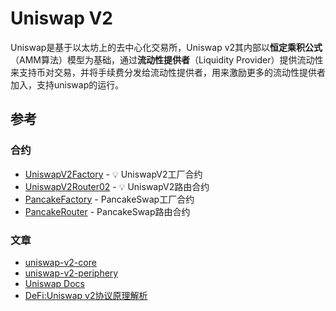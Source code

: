 # Uniswap V2

Uniswap是基于以太坊上的去中心化交易所，Uniswap v2其内部以**恒定乘积公式**（AMM算法）模型为基础，通过**流动性提供者**（Liquidity Provider）提供流动性来支持币对交易，并将手续费分发给流动性提供者，用来激励更多的流动性提供者加入，支持uniswap的运行。

## 参考

### 合约
- [UniswapV2Factory](https://etherscan.io/address/0x5C69bEe701ef814a2B6a3EDD4B1652CB9cc5aA6f) - 💡 UniswapV2工厂合约
- [UniswapV2Router02](https://etherscan.io/address/0x7a250d5630b4cf539739df2c5dacb4c659f2488d) - 💡 UniswapV2路由合约
- [PancakeFactory](https://bscscan.com/address/0xcA143Ce32Fe78f1f7019d7d551a6402fC5350c73) - PancakeSwap工厂合约
- [PancakeRouter](https://bscscan.com/address/0x10ed43c718714eb63d5aa57b78b54704e256024e) - PancakeSwap路由合约

### 文章

- [uniswap-v2-core](https://github.com/Uniswap/v2-core)
- [uniswap-v2-periphery](https://github.com/Uniswap/v2-periphery)
- [Uniswap Docs](https://docs.uniswap.org/contracts/v2/overview)
- [DeFi:Uniswap v2协议原理解析](https://juejin.cn/post/7178857641421045820)